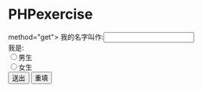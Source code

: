 # PHPexercise

<!DOCTYPE html>
<html>
<head>
	<title>控制結構9-1-if敘述</title>
</head>
<body>
<?php
if(empty($_GET["username"])){
?>
<from action=<?php echo $_SERVER["PHP_SELF"]?> method="get">
我的名字叫作:<input type=text name=username> <br>
我是:<br>
<input type=radio name=sex value=1>男生<br>
<input type=radio name=sex value=2>女生<br>
<input type=submit value="送出">
<input type=reset value="重填">
</from>

<?php
/*><!--*/
//為何無法執行功能?
  }
  else
  {
    if($_GET["sex"]==1)
	echo $_GET["username"] ."先生您好";
    elseif ($_GET["set"]==2)
  	echo $_GET["username"] ."小姐您好";
    else
    {
      echo "尚未選擇您的性別<br>";
      echo "請重新選取<br>"; 
    }
   }
/*><!--*/
?>
</body>
</html>

//選項有出來，結果沒出來

